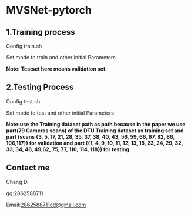 
# MVSNet-pytorch

## 1.Training process

Config train.sh

Set mode to train and other initial Parameters

**Note: Testset here means validation set**

## 2.Testing Process

Config test.sh

Set mode to test and other initial Parameters

**Note:use the  Training dataset path as path because in the paper we use part(79 Cameras scans) of the DTU Training dataset as training set and part (scans {3, 5, 17, 21, 28, 35, 37, 38, 40, 43, 56, 59, 66, 67, 82, 86, 106,117}) for validation  and part ({1, 4, 9, 10, 11, 12, 13, 15, 23, 24, 29, 32, 33, 34, 48, 49,62, 75, 77, 110, 114, 118}) for testing.**

## Contact me 

Chang Di

qq:2862588711

Email:2862588711cd@gmail.com
